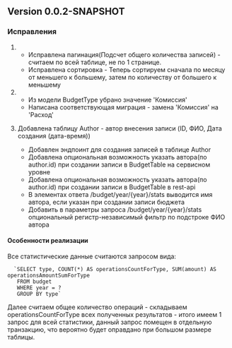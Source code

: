 ## Version 0.0.2-SNAPSHOT
### Исправления
1.
   * Исправлена пагинация(Подсчет общего количества записей) - считаем по всей таблице, не по 1 странице.
   * Исправлена сортировка - Теперь сортируем сначала по месяцу от меньшего к большему,
   затем по количеству от большего к меньшему
2.
   * Из модели BudgetType убрано значение 'Комиссия'
   * Написана соответствующая миграция - замена 'Комиссия' на 'Расход'

3. Добавлена таблицу Author - автор внесения записи (ID, ФИО, Дата создания (дата-время))
   * Добавлен эндпоинт для создания записей в таблице Author 
   * Добавлена опциональная возможность указать автора(по author.id) при создании записи в BudgetTable на сервисном уровне
   * Добавлена опциональная возможность указать автора(по author.id) при создании записи в BudgetTable в rest-api
   * В элементах ответа /budget/year/{year}/stats выводится имя автора, если указан при создании записи бюджета
   * Добавить в параметры запроса /budget/year/{year}/stats опциональный регистр-независимый фильтр по подстроке ФИО автора

#### Особенности реализации
   Все статистические данные считаются запросом вида:

      `SELECT type, COUNT(*) AS operationsCountForType, SUM(amount) AS operationsAmountSumForType
       FROM budget
       WHERE year = ?
       GROUP BY type`

   Далее считаем общее количество операций - складываем operationsCountForType
      всех полученных результатов - итого имеем 1 запрос для всей статистики, 
      данный запрос помещен в отдельную транзакцию, 
      что вероятно будет оправдано при большом размере таблицы.